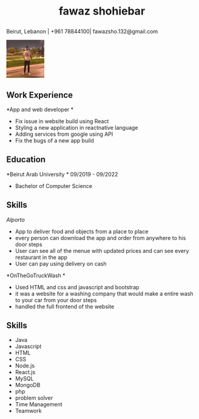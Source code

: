 # <p style="text-align: center;">fawaz shohiebar</p>

<p >Beirut, Lebanon | +961 78844100| fawazsho.132@gmail.com</p>
<img width="100" src="cvpic.jpeg">


## Work Experience

*App and web developer * 
- Fix issue in website build using React
- Styling a new application in reactnative language 
- Adding services from google using  API
- Fix the bugs of a new app build 


## Education

*Beirut Arab University * 09/2019 - 09/2022

- Bachelor of Computer Science 

## Skills

*Alporto*

- App to deliver food and objects from a place to place 
- every person can download the app and order from anywhere to his door steps 
- User can see all of the menue with updated prices and  can see every restaurant in the app
- User can pay using delivery on cash 

*OnTheGoTruckWash *

- Used HTML and css and javascript and bootstrap 
- it was a website for a washing company that would make a entire wash to your car from your door steps 
- handled the full frontend of the website 




## Skills

- Java
- Javascript
- HTML
- CSS
- Node.js
- React.js
- MySQL
- MongoDB
- php
- problem solver 
- Time Management
- Teamwork


